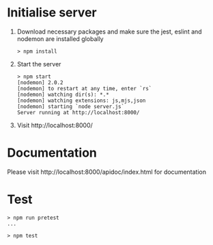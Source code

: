 # Initialise server
1. Download necessary packages and make sure the jest, eslint and nodemon are installed globally

    ```
    > npm install
    ```
2. Start the server
    ```
    > npm start
    [nodemon] 2.0.2
    [nodemon] to restart at any time, enter `rs`
    [nodemon] watching dir(s): *.*
    [nodemon] watching extensions: js,mjs,json  
    [nodemon] starting `node server.js`
    Server running at http://localhost:8000/ 
    ```

3. Visit http://localhost:8000/

# Documentation
Please visit http://localhost:8000/apidoc/index.html for documentation

# Test
```
> npm run pretest
...

> npm test
```